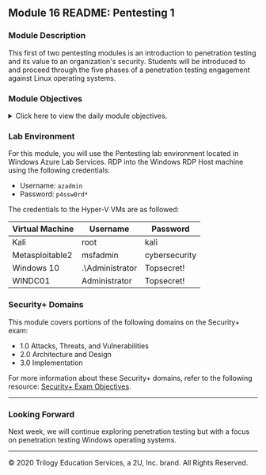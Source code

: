 

## Module 16 README: Pentesting 1

### Module Description

This first of two pentesting modules is an introduction to penetration testing and its value to an organization's security. Students will be introduced to and proceed through the five phases of a penetration testing engagement against Linux operating systems.


### Module Objectives 

<details>
    <summary>Click here to view the daily module objectives.</summary>

  <br>

- **Day 1:** Introduction to Pen Testing and OSINT
  - Understand the role of a pentester in assessing a business's security.
  - Collect domain information by using OSINT techniques and tools like Google dorking, Shodan, and certificate transparency.
  - Use Shodan and Recon-ng to discover domain server information.

    
- **Day 2:** Initial Access and Internal Recon
  - Understand how initial access fits into the MITRE matrix.
  - Recognize phishing emails and understand why attackers so commonly use them in order to obtain initial access.
  - Perform advanced Nmap scans with NSE scripts.
  - Exploit a machine with a Python script.


- **Day 3:** Exploring Exploitation
  - Understand what command and control (C2) is and how it fits into a penetration tester's toolkit.
  - Use Metasploit to automate exploitation activities.
  - Explain what privilege escalation is and how it fits into the attack cycle.
  - Perform basic privilege escalation tasks.
    
    
- **Day 4:** Post-Exploitation and Reporting
  - Describe the common tasks that are included in privileged post exploitation.
  - Perform post-exploitation tasks, such as gathering password hashes.
  - Explain how password crackers work and perform password cracking.
  - Understand the importance of reporting and fill out a strong report.


</details>


### Lab Environment

For this module, you will use the Pentesting lab environment located in Windows Azure Lab Services. RDP into the Windows RDP Host machine using the following credentials:

  - Username: `azadmin`
  - Password: `p4ssw0rd*`

The credentials to the Hyper-V VMs are as followed:

| Virtual Machine | Username | Password |
|-----------------|----------|----------|
| Kali            |root|kali|
| Metasploitable2 |msfadmin|cybersecurity|
| Windows 10 |.\Administrator|Topsecret!|
| WINDC01 | Administrator|Topsecret!


### Security+ Domains

This module covers portions of the following domains on the Security+ exam:

- 1.0 Attacks, Threats, and Vulnerabilities 
- 2.0 Architecture and Design 
- 3.0 Implementation

For more information about these Security+ domains, refer to the following resource: [Security+ Exam Objectives](https://comptiacdn.azureedge.net/webcontent/docs/default-source/exam-objectives/comptia-security-sy0-601-exam-objectives-(2-0).pdf?sfvrsn=8c5889ff_2).


---

### Looking Forward 

Next week, we will continue exploring penetration testing but with a focus on penetration testing Windows operating systems.



---


© 2020 Trilogy Education Services, a 2U, Inc. brand. All Rights Reserved.    
